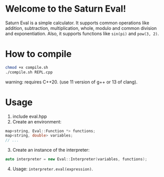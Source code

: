 # Welcome to the Saturn Eval!
Saturn Eval is a simple calculator.
It supports common operations like addition, subtraction, multiplication, whole, modulo and common division and exponentiation.
Also, it supports functions like `sin(pi)` and `pow(3, 2)`.

# How to compile
```sh
chmod +x compile.sh
./compile.sh REPL.cpp
```

warning: requires C++20. (use 11 version of g++ or 13 of clang).

# Usage
1. include eval.hpp
2. Create an environment:
```cpp
map<string, Eval::Function *> functions;
map<string, double> variables;
// ...

```
3. Create an instance of the interpreter:
```cpp
auto interpreter = new Eval::Interpreter(variables, functions);
```
4. Usage: `interpreter.eval(expression)`.

